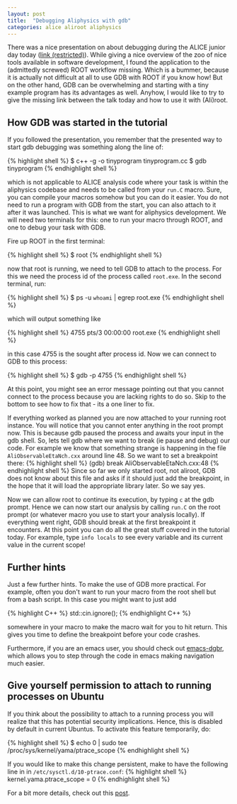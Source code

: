 ```yaml
---
layout: post
title:  "Debugging Aliphysics with gdb"
categories: alice aliroot aliphysics
---
```


There was a nice presentation on about debugging during the ALICE junior day today ([link (restricted)](https://indico.cern.ch/event/463952/)). While giving a nice overview of the zoo of nice tools available in software development, I found the application to the (admittedly screwed) ROOT workflow missing. Which is a bummer, because it is actually not difficult at all to use GDB with ROOT if you know how! But on the other hand, GDB can be overwhelming and starting with a tiny example program has its advantages as well. Anyhow, I would like to try to give the missing link between the talk today and how to use it with (Ali)root.

## How GDB was started in the tutorial
If you followed the presentation, you remember that the presented way to start gdb debugging was something along the line of:

{% highlight shell %}
$ c++ -g -o tinyprogram tinyprogram.cc
$ gdb tinyprogram
{% endhighlight shell %}

which is not applicable to ALICE analysis code where your task is within the aliphysics codebase and needs to be called from your `run.C` macro. Sure, you can compile your macros somehow but you can do it easier. You do not need to run a program with GDB from the start, you can also attach to it after it was launched. This is what we want for aliphysics development. We will need two terminals for this: one to run your macro through ROOT, and one to debug your task with GDB.

Fire up ROOT in the first terminal:

{% highlight shell %}
$ root
{% endhighlight shell %}

now that root is running, we need to tell GDB to attach to the process. For this we need the process id of the process called `root.exe`. In the second terminal, run:

{% highlight shell %}
$ ps -u `whoami` | egrep root.exe
{% endhighlight shell %}

which will output something like

{% highlight shell %}
4755 pts/3    00:00:00 root.exe
{% endhighlight shell %}

in this case 4755 is the sought after process id. Now we can connect to GDB to this process:

{% highlight shell %}
$ gdb -p 4755
{% endhighlight shell %}

At this point, you might see an error message pointing out that you cannot connect to the process because you are lacking rights to do so. Skip to the bottom to see how to fix that - its a one liner to fix.

If everything worked as planned you are now attached to your running root instance. You will notice that you cannot enter anything in the root prompt now. This is because gdb paused the process and awaits your input in the gdb shell. So, lets tell gdb where we want to break (ie pause and debug) our code. For example we know that something strange is happening in the file `AliObservableEtaNch.cxx` around line 48. So we want to set a breakpoint there:
{% highlight shell %}
(gdb) break AliObservableEtaNch.cxx:48
{% endhighlight shell %}
Since so far we only started root, not aliroot, GDB does not know about this file and asks if it should just add the breakpoint, in the hope that it will load the appropriate library later. So we say yes.

Now we can allow root to continue its execution, by typing `c` at the gdb prompt. Hence we can now start our analysis by calling `run.C` on the root prompt (or whatever macro you use to start your analysis locally). If everything went right, GDB should break at the first breakpoint it encounters. At this point you can do all the great stuff covered in the tutorial today. For example, type `info locals` to see every variable and its current value in the current scope! 

## Further hints
Just a few further hints. To make the use of GDB more practical. For example, often you don't want to run your macro from the root shell but from a bash script. In this case you might want to just add

{% highlight C++ %}
  std::cin.ignore();
{% endhighlight C++ %}

somewhere in your macro to make the macro wait for you to hit return. This gives you time to define the breakpoint before your code crashes.

Furthermore, if you are an emacs user, you should check out [emacs-dgbr](https://github.com/rocky/emacs-dbgr), which allows you to step through the code in emacs making navigation much easier.

## Give yourself permission to attach to running processes on Ubuntu
If you think about the possibility to attach to a running process you will realize that this has potential security implications. Hence, this is disabled by default in current Ubuntus. To activate this feature temporarily, do:

{% highlight shell %}
$ echo 0 | sudo tee /proc/sys/kernel/yama/ptrace_scope
{% endhighlight shell %}

If you would like to make this change persistent, make to have the following line in in `/etc/sysctl.d/10-ptrace.conf`:
{% highlight shell %}
kernel.yama.ptrace_scope = 0
{% endhighlight shell %}

For a bit more details, check out this [post](http://askubuntu.com/questions/41629/after-upgrade-gdb-wont-attach-to-process).

